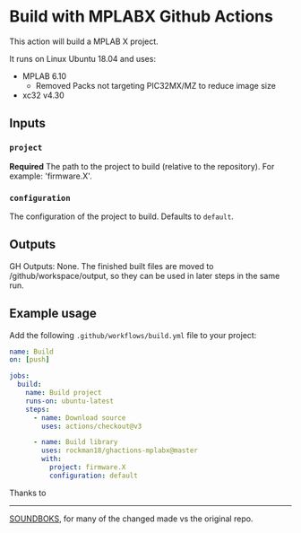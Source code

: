 # Build with MPLABX Github Actions

This action will build a MPLAB X project.

It runs on Linux Ubuntu 18.04 and uses:

- MPLAB 6.10
  - Removed Packs not targeting PIC32MX/MZ to reduce image size
- xc32 v4.30

## Inputs

### `project`

**Required** The path to the project to build (relative to the repository). For example: 'firmware.X'.

### `configuration`

The configuration of the project to build. Defaults to `default`.

## Outputs

GH Outputs: None. The finished built files are moved to /github/workspace/output, so they can be used in later steps in the same run.

## Example usage

Add the following `.github/workflows/build.yml` file to your project:

```yaml
name: Build
on: [push]

jobs:
  build:
    name: Build project
    runs-on: ubuntu-latest
    steps:
      - name: Download source
        uses: actions/checkout@v3

      - name: Build library
        uses: rockman18/ghactions-mplabx@master
        with:
          project: firmware.X
          configuration: default
```

Thanks to

----

[SOUNDBOKS](https://github.com/SOUNDBOKS/ghactions-mplabx-xc32), for many of the changed made vs the original repo.
